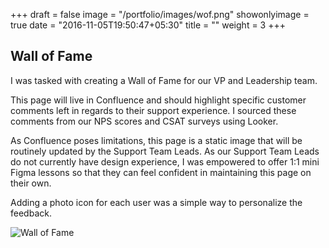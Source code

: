 +++
draft = false
image = "/portfolio/images/wof.png"
showonlyimage = true
date = "2016-11-05T19:50:47+05:30"
title = ""
weight = 3
+++

<!--more-->

## Wall of Fame

I was tasked with creating a Wall of Fame for our VP and Leadership team. 

This page will live in Confluence and should highlight specific customer comments left in regards to their support experience. I sourced these comments from our NPS scores and CSAT surveys using Looker.

As Confluence poses limitations, this page is a static image that will be routinely updated by the Support Team Leads. As our Support Team Leads do not currently have design experience, I was empowered to offer 1:1 mini Figma lessons so that they can feel confident in maintaining this page on their own.

Adding a photo icon for each user was a simple way to personalize the feedback.


![Wall of Fame](/portfolio/images/V2.png)